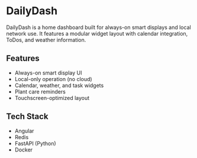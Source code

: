# DailyDash

DailyDash is a home dashboard built for always-on smart displays and local network use. It features a modular widget layout with calendar integration, ToDos, and weather information.

## Features

- Always-on smart display UI
- Local-only operation (no cloud)
- Calendar, weather, and task widgets
- Plant care reminders
- Touchscreen-optimized layout

## Tech Stack

- Angular
- Redis
- FastAPI (Python)
- Docker
